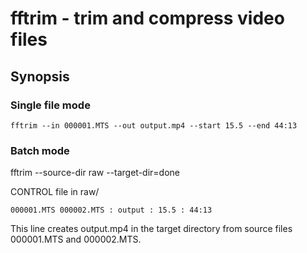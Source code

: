 # fftrim - trim and compress video files 

## Synopsis
  
### Single file mode

    fftrim --in 000001.MTS --out output.mp4 --start 15.5 --end 44:13

### Batch mode

fftrim --source-dir raw --target-dir=done

CONTROL file in raw/

    000001.MTS 000002.MTS : output : 15.5 : 44:13 

This line creates output.mp4 in the target directory
from source files 000001.MTS and 000002.MTS.
